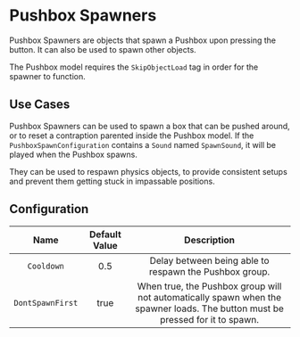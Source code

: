 # Pushbox Spawners

Pushbox Spawners are objects that spawn a Pushbox upon pressing the button. It can also be used to spawn other objects.

The Pushbox model requires the `SkipObjectLoad` tag in order for the spawner to function.

## Use Cases

Pushbox Spawners can be used to spawn a box that can be pushed around, or to reset a contraption parented inside the Pushbox model.
If the `PushboxSpawnConfiguration` contains a `Sound` named `SpawnSound`, it will be played when the Pushbox spawns.

They can be used to respawn physics objects, to provide consistent setups and prevent them getting stuck in impassable positions.

## Configuration

| Name | Default Value | Description
|:-----:|:-----:|:-----:
| `Cooldown` | 0.5 | Delay between being able to respawn the Pushbox group.
| `DontSpawnFirst` | true | When true, the Pushbox group will not automatically spawn when the spawner loads. The button must be pressed for it to spawn.
